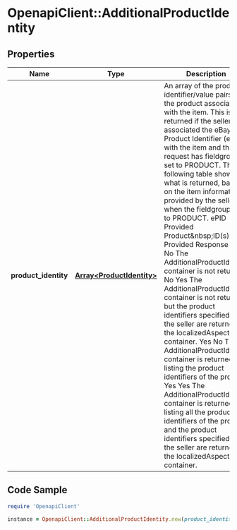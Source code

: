 # OpenapiClient::AdditionalProductIdentity

## Properties

Name | Type | Description | Notes
------------ | ------------- | ------------- | -------------
**product_identity** | [**Array&lt;ProductIdentity&gt;**](ProductIdentity.md) | An array of the product identifier/value pairs for the product associated with the item. This is returned if the seller has associated the eBay Product Identifier (ePID) with the item and the request has fieldgroups set to PRODUCT. The following table shows what is returned, based on the item information provided by the seller, when the fieldgroups set to PRODUCT. ePID Provided Product&amp;nbsp;ID(s) Provided Response No No The AdditionalProductIdentity container is not returned. No Yes The AdditionalProductIdentity container is not returned but the product identifiers specified by the seller are returned in the localizedAspects container. Yes No The AdditionalProductIdentity container is returned listing the product identifiers of the product. Yes Yes The AdditionalProductIdentity container is returned listing all the product identifiers of the product and the product identifiers specified by the seller are returned in the localizedAspects container. | [optional] 

## Code Sample

```ruby
require 'OpenapiClient'

instance = OpenapiClient::AdditionalProductIdentity.new(product_identity: null)
```



